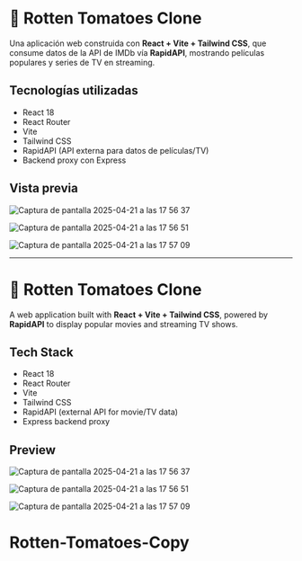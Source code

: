 # 🍅 Rotten Tomatoes Clone

Una aplicación web construida con **React + Vite + Tailwind CSS**, que consume datos de la API de IMDb vía **RapidAPI**, mostrando películas populares y series de TV en streaming.

## Tecnologías utilizadas

- React 18
- React Router
- Vite 
- Tailwind CSS 
- RapidAPI (API externa para datos de películas/TV)
- Backend proxy con Express 

## Vista previa

![Captura de pantalla 2025-04-21 a las 17 56 37](https://github.com/user-attachments/assets/fdd29f50-bbf7-430a-a2ae-77a5827b5360)

![Captura de pantalla 2025-04-21 a las 17 56 51](https://github.com/user-attachments/assets/a63640e2-a24d-4b4b-b462-d21e1253a6da)

![Captura de pantalla 2025-04-21 a las 17 57 09](https://github.com/user-attachments/assets/73753f42-6924-4e81-a8a1-740ac35e23bd)

---

# 🍅 Rotten Tomatoes Clone

A web application built with **React + Vite + Tailwind CSS**, powered by **RapidAPI** to display popular movies and streaming TV shows.


## Tech Stack

- React 18
- React Router
- Vite 
- Tailwind CSS 
- RapidAPI (external API for movie/TV data)
- Express backend proxy 

## Preview

![Captura de pantalla 2025-04-21 a las 17 56 37](https://github.com/user-attachments/assets/fdd29f50-bbf7-430a-a2ae-77a5827b5360)

![Captura de pantalla 2025-04-21 a las 17 56 51](https://github.com/user-attachments/assets/a63640e2-a24d-4b4b-b462-d21e1253a6da)

![Captura de pantalla 2025-04-21 a las 17 57 09](https://github.com/user-attachments/assets/73753f42-6924-4e81-a8a1-740ac35e23bd)

# Rotten-Tomatoes-Copy
